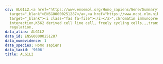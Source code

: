 ```yaml
---
csv: ALG1L2,<a href="https://www.ensembl.org/Homo_sapiens/Gene/Summary?db=core;g=ENSG00000251287"
  target="_blank">ENSG00000251287</a>,<a href="https://www.ncbi.nlm.nih.gov/pubmed/23959860"
  target="_blank"><i class="fas fa-file"></i></a>",chromatin immunoprecipitation assay,direct
  interaction,K562 derived cell line cell, freely cycling cells,,,transcriptional
  regulation,
data_alias: ALG1L2
data_id: ENSG00000251287
data_numevidence: 1
data_species: Homo sapiens
data_taxid: '9606'
title: ALG1L2
---
```

